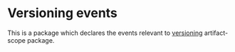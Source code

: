 # Versioning events

This is a package which declares the events relevant to [versioning](https://github.com/pythoneda-artifact/versioning "versioning repository") artifact-scope package.
